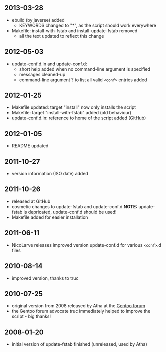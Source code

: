 ## 2013-03-28
* ebuild (by javeree) added
  * KEYWORDS changed to "*", as the script should work everywhere
* Makefile: install-with-fstab and install-update-fstab removed
  * all the text updated to reflect this change

## 2012-05-03
* update-conf.d.in and update-conf.d:
  * short help added when no command-line argument is specified
  * messages cleaned-up
  * command-line argument ? to list all valid `<conf>` entries added

## 2012-01-25
* Makefile updated: target "install" now only installs the script
* Makefile: target "install-with-fstab" added (old behaviour)
* update-conf.d.in: reference to home of the script added (GitHub)

## 2012-01-05
* README updated

## 2011-10-27
* version information (ISO date) added

## 2011-10-26
* released at GitHub
* cosmetic changes to update-fstab and update-conf.d 
  **NOTE:** update-fstab is depricated, update-conf.d should be used!
* Makefile added for easier installation

## 2011-06-11
* NicoLarve releases improved version update-conf.d for various `<conf>`.d files

## 2010-08-14
* improved version, thanks to truc

## 2010-07-25
* original version from 2008 released by Atha at the
  [Gentoo forum](http://forums.gentoo.org/viewtopic.php?p=6364143)
* the Gentoo forum advocate truc immediately helped to improve the script - big
  thanks!

## 2008-01-20
* initial version of update-fstab finished (unreleased, used by Atha)
